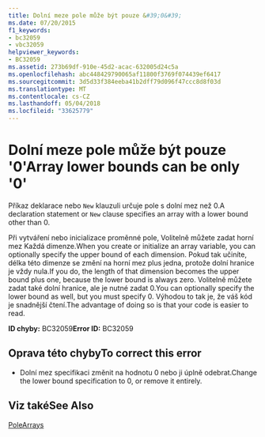 ```yaml
---
title: Dolní meze pole může být pouze &#39;0&#39;
ms.date: 07/20/2015
f1_keywords:
- bc32059
- vbc32059
helpviewer_keywords:
- BC32059
ms.assetid: 273b69df-910e-45d2-acac-632005d24c5a
ms.openlocfilehash: abc448429790065af11800f3769f074439ef6417
ms.sourcegitcommit: 3d5d33f384eeba41b2dff79d096f47ccc8d8f03d
ms.translationtype: MT
ms.contentlocale: cs-CZ
ms.lasthandoff: 05/04/2018
ms.locfileid: "33625779"
---
```

# <a name="array-lower-bounds-can-be-only-39039"></a><span data-ttu-id="42add-102">Dolní meze pole může být pouze &#39;0&#39;</span><span class="sxs-lookup"><span data-stu-id="42add-102">Array lower bounds can be only &#39;0&#39;</span></span>
<span data-ttu-id="42add-103">Příkaz deklarace nebo `New` klauzuli určuje pole s dolní mez než 0.</span><span class="sxs-lookup"><span data-stu-id="42add-103">A declaration statement or `New` clause specifies an array with a lower bound other than 0.</span></span>  
  
 <span data-ttu-id="42add-104">Při vytváření nebo inicializace proměnné pole, Volitelně můžete zadat horní mez Každá dimenze.</span><span class="sxs-lookup"><span data-stu-id="42add-104">When you create or initialize an array variable, you can optionally specify the upper bound of each dimension.</span></span> <span data-ttu-id="42add-105">Pokud tak učiníte, délka této dimenze se změní na horní mez plus jedna, protože dolní hranice je vždy nula.</span><span class="sxs-lookup"><span data-stu-id="42add-105">If you do, the length of that dimension becomes the upper bound plus one, because the lower bound is always zero.</span></span> <span data-ttu-id="42add-106">Volitelně můžete zadat také dolní hranice, ale je nutné zadat 0.</span><span class="sxs-lookup"><span data-stu-id="42add-106">You can optionally specify the lower bound as well, but you must specify 0.</span></span> <span data-ttu-id="42add-107">Výhodou to tak je, že váš kód je snadnější čtení.</span><span class="sxs-lookup"><span data-stu-id="42add-107">The advantage of doing so is that your code is easier to read.</span></span>  
  
 <span data-ttu-id="42add-108">**ID chyby:** BC32059</span><span class="sxs-lookup"><span data-stu-id="42add-108">**Error ID:** BC32059</span></span>  
  
## <a name="to-correct-this-error"></a><span data-ttu-id="42add-109">Oprava této chyby</span><span class="sxs-lookup"><span data-stu-id="42add-109">To correct this error</span></span>  
  
-   <span data-ttu-id="42add-110">Dolní mez specifikaci změnit na hodnotu 0 nebo ji úplně odebrat.</span><span class="sxs-lookup"><span data-stu-id="42add-110">Change the lower bound specification to 0, or remove it entirely.</span></span>  
  
## <a name="see-also"></a><span data-ttu-id="42add-111">Viz také</span><span class="sxs-lookup"><span data-stu-id="42add-111">See Also</span></span>  
 [<span data-ttu-id="42add-112">Pole</span><span class="sxs-lookup"><span data-stu-id="42add-112">Arrays</span></span>](../../visual-basic/programming-guide/language-features/arrays/index.md)  
 
